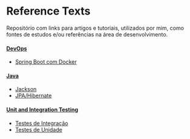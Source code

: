 # Reference Texts

Repositório com links para artigos e tutoriais, utilizados por mim, como fontes de estudos e/ou referências na área de desenvolvimento.

####  [DevOps]

- [Spring Boot com Docker]

####  [Java]
- [Jackson]
- [JPA/Hibernate]

####  [Unit and Integration Testing]

- [Testes de Integração]
- [Testes de Unidade]

[DevOps]: <https://github.com/savitoh/Reference_Texts/tree/master/DevOps>

[Java]: <https://github.com/savitoh/Reference_Texts/tree/master/Java>
[Jackson]: <https://github.com/savitoh/reference-texts/tree/master/Java#jackson>
[Unit and Integration Testing]: <https://github.com/savitoh/Reference_Texts/tree/master/Unit%20and%20Integration%20Testing>

[Spring Boot com Docker]: <https://github.com/savitoh/Reference_Texts/blob/master/DevOps/README.md#spring-boot-com-docker>

[Testes de Integração]: <https://github.com/savitoh/Reference_Texts/tree/master/Unit%20and%20Integration%20Testing#testes-de-integra%C3%A7%C3%A3o>

[Testes de Unidade]: <https://github.com/savitoh/Reference_Texts/tree/master/Unit%20and%20Integration%20Testing#testes-de-unidade>

[JPA/Hibernate]: <https://github.com/savitoh/reference-texts/tree/master/Java#jpahibernate>
